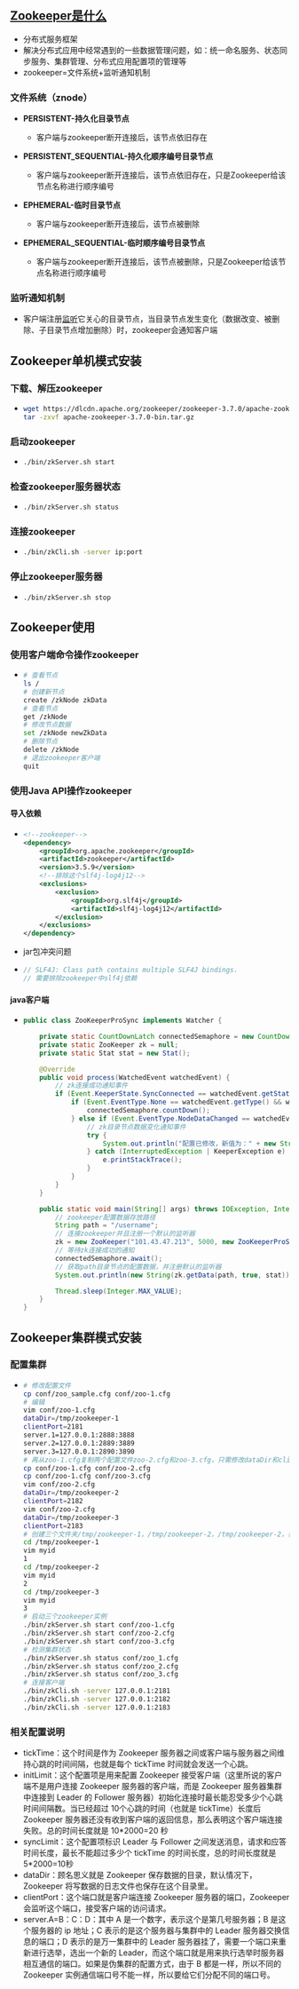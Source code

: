 ## **[Zookeeper是什么](https://www.roncoo.com/course/list.html?courseName=Zookeeper)**

* 分布式服务框架
* 解决分布式应用中经常遇到的一些数据管理问题，如：统一命名服务、状态同步服务、集群管理、分布式应用配置项的管理等
* zookeeper=文件系统+监听通知机制

### 文件系统（znode）

* **PERSISTENT-持久化目录节点**
  * 客户端与zookeeper断开连接后，该节点依旧存在
* **PERSISTENT_SEQUENTIAL-持久化顺序编号目录节点**
  * 客户端与zookeeper断开连接后，该节点依旧存在，只是Zookeeper给该节点名称进行顺序编号

* **EPHEMERAL-临时目录节点**
  * 客户端与zookeeper断开连接后，该节点被删除
* **EPHEMERAL_SEQUENTIAL-临时顺序编号目录节点**
  * 客户端与zookeeper断开连接后，该节点被删除，只是Zookeeper给该节点名称进行顺序编号

### **监听通知机制**

* 客户端注册[监听](https://so.csdn.net/so/search?q=监听&spm=1001.2101.3001.7020)它关心的目录节点，当目录节点发生变化（数据改变、被删除、子目录节点增加删除）时，zookeeper会通知客户端

## **Zookeeper单机模式安装**

### 下载、解压zookeeper

* ```bash
  wget https://dlcdn.apache.org/zookeeper/zookeeper-3.7.0/apache-zookeeper-3.7.0-bin.tar.gz
  tar -zxvf apache-zookeeper-3.7.0-bin.tar.gz
  ```

### 启动zookeeper

* ```bash
  ./bin/zkServer.sh start
  ```

### 检查zookeeper服务器状态

* ```bash
  ./bin/zkServer.sh status
  ```

### 连接zookeeper

* ```bash
  ./bin/zkCli.sh -server ip:port
  ```

### 停止zookeeper服务器

* ```bash
  ./bin/zkServer.sh stop
  ```

## Zookeeper使用

### **使用客户端命令操作zookeeper**

* ```bash
  # 查看节点
  ls /
  # 创建新节点
  create /zkNode zkData
  # 查看节点
  get /zkNode
  # 修改节点数据
  set /zkNode newZkData
  # 删除节点
  delete /zkNode
  # 退出zookeeper客户端
  quit
  ```

### **使用Java API操作zookeeper**

#### 导入依赖

* ```xml
  <!--zookeeper-->
  <dependency>
      <groupId>org.apache.zookeeper</groupId>
      <artifactId>zookeeper</artifactId>
      <version>3.5.9</version>
      <!--排除这个slf4j-log4j12-->
      <exclusions>
          <exclusion>
              <groupId>org.slf4j</groupId>
              <artifactId>slf4j-log4j12</artifactId>
          </exclusion>
      </exclusions>
  </dependency>
  ```

* jar包冲突问题

* ```java
  // SLF4J: Class path contains multiple SLF4J bindings.
  // 需要排除zookeeper中slf4j依赖
  ```

#### java客户端

* ```java
  public class ZooKeeperProSync implements Watcher {
  
      private static CountDownLatch connectedSemaphore = new CountDownLatch(1);
      private static ZooKeeper zk = null;
      private static Stat stat = new Stat();
  
      @Override
      public void process(WatchedEvent watchedEvent) {
          // zk连接成功通知事件
          if (Event.KeeperState.SyncConnected == watchedEvent.getState()) {
              if (Event.EventType.None == watchedEvent.getType() && watchedEvent.getPath() == null) {
                  connectedSemaphore.countDown();
              } else if (Event.EventType.NodeDataChanged == watchedEvent.getType()) {
                  // zk目录节点数据变化通知事件
                  try {
                      System.out.println("配置已修改，新值为：" + new String(zk.getData(watchedEvent.getPath(), true, stat)));
                  } catch (InterruptedException | KeeperException e) {
                      e.printStackTrace();
                  }
              }
          }
      }
  
      public static void main(String[] args) throws IOException, InterruptedException, KeeperException {
          // zookeeper配置数据存放路径
          String path = "/username";
          // 连接zookeeper并且注册一个默认的监听器
          zk = new ZooKeeper("101.43.47.213", 5000, new ZooKeeperProSync());
          // 等待zk连接成功的通知
          connectedSemaphore.await();
          // 获取path目录节点的配置数据，并注册默认的监听器
          System.out.println(new String(zk.getData(path, true, stat)));
  
          Thread.sleep(Integer.MAX_VALUE);
      }
  }
  ```

## **Zookeeper集群模式安装**

### 配置集群

* ```bash
  # 修改配置文件
  cp conf/zoo_sample.cfg conf/zoo-1.cfg
  # 编辑
  vim conf/zoo-1.cfg
  dataDir=/tmp/zookeeper-1
  clientPort=2181
  server.1=127.0.0.1:2888:3888
  server.2=127.0.0.1:2889:3889
  server.3=127.0.0.1:2890:3890
  # 再从zoo-1.cfg复制两个配置文件zoo-2.cfg和zoo-3.cfg，只需修改dataDir和clientPort不同即可
  cp conf/zoo-1.cfg conf/zoo-2.cfg
  cp conf/zoo-1.cfg conf/zoo-3.cfg
  vim conf/zoo-2.cfg
  dataDir=/tmp/zookeeper-2
  clientPort=2182
  vim conf/zoo-2.cfg
  dataDir=/tmp/zookeeper-3
  clientPort=2183
  # 创建三个文件夹/tmp/zookeeper-1，/tmp/zookeeper-2，/tmp/zookeeper-2，在每个目录中创建文件myid 文件，写入当前实例的server id，即1.2.3
  cd /tmp/zookeeper-1
  vim myid
  1
  cd /tmp/zookeeper-2
  vim myid
  2
  cd /tmp/zookeeper-3
  vim myid
  3
  # 启动三个zookeeper实例
  ./bin/zkServer.sh start conf/zoo-1.cfg
  ./bin/zkServer.sh start conf/zoo-2.cfg
  ./bin/zkServer.sh start conf/zoo-3.cfg
  # 检测集群状态
  ./bin/zkServer.sh status conf/zoo_1.cfg
  ./bin/zkServer.sh status conf/zoo_2.cfg
  ./bin/zkServer.sh status conf/zoo_3.cfg
  # 连接客户端
  ./bin/zkCli.sh -server 127.0.0.1:2181
  ./bin/zkCli.sh -server 127.0.0.1:2182
  ./bin/zkCli.sh -server 127.0.0.1:2183
  ```

### 相关配置说明

- tickTime：这个时间是作为 Zookeeper 服务器之间或客户端与服务器之间维持心跳的时间间隔，也就是每个 tickTime 时间就会发送一个心跳。
- initLimit：这个配置项是用来配置 Zookeeper 接受客户端（这里所说的客户端不是用户连接 Zookeeper 服务器的客户端，而是 Zookeeper 服务器集群中连接到 Leader 的 Follower 服务器）初始化连接时最长能忍受多少个心跳时间间隔数。当已经超过 10个心跳的时间（也就是 tickTime）长度后 Zookeeper 服务器还没有收到客户端的返回信息，那么表明这个客户端连接失败。总的时间长度就是 10*2000=20 秒
- syncLimit：这个配置项标识 Leader 与 Follower 之间发送消息，请求和应答时间长度，最长不能超过多少个 tickTime 的时间长度，总的时间长度就是 5*2000=10秒
- dataDir：顾名思义就是 Zookeeper 保存数据的目录，默认情况下，Zookeeper 将写数据的日志文件也保存在这个目录里。
- clientPort：这个端口就是客户端连接 Zookeeper 服务器的端口，Zookeeper 会监听这个端口，接受客户端的访问请求。
- server.A=B：C：D：其中 A 是一个数字，表示这个是第几号服务器；B 是这个服务器的 ip 地址；C 表示的是这个服务器与集群中的 Leader 服务器交换信息的端口；D 表示的是万一集群中的 Leader 服务器挂了，需要一个端口来重新进行选举，选出一个新的 Leader，而这个端口就是用来执行选举时服务器相互通信的端口。如果是伪集群的配置方式，由于 B 都是一样，所以不同的 Zookeeper 实例通信端口号不能一样，所以要给它们分配不同的端口号。